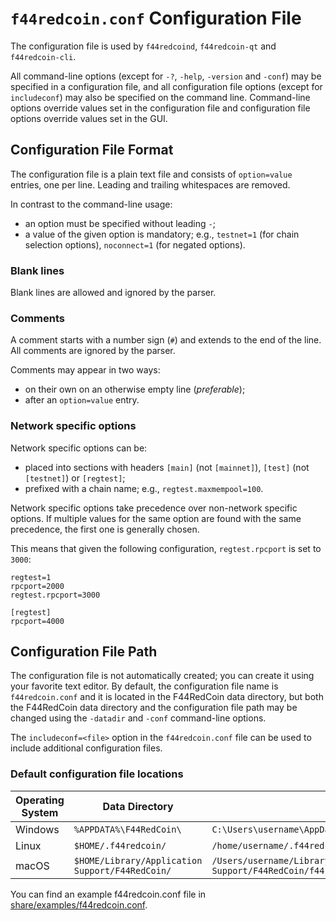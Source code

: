# `f44redcoin.conf` Configuration File

The configuration file is used by `f44redcoind`, `f44redcoin-qt` and `f44redcoin-cli`.

All command-line options (except for `-?`, `-help`, `-version` and `-conf`) may be specified in a configuration file, and all configuration file options (except for `includeconf`) may also be specified on the command line. Command-line options override values set in the configuration file and configuration file options override values set in the GUI.

## Configuration File Format

The configuration file is a plain text file and consists of `option=value` entries, one per line. Leading and trailing whitespaces are removed.

In contrast to the command-line usage:
- an option must be specified without leading `-`;
- a value of the given option is mandatory; e.g., `testnet=1` (for chain selection options), `noconnect=1` (for negated options).

### Blank lines

Blank lines are allowed and ignored by the parser.

### Comments

A comment starts with a number sign (`#`) and extends to the end of the line. All comments are ignored by the parser.

Comments may appear in two ways:
- on their own on an otherwise empty line (_preferable_);
- after an `option=value` entry.

### Network specific options

Network specific options can be:
- placed into sections with headers `[main]` (not `[mainnet]`), `[test]` (not `[testnet]`) or `[regtest]`;
- prefixed with a chain name; e.g., `regtest.maxmempool=100`.

Network specific options take precedence over non-network specific options.
If multiple values for the same option are found with the same precedence, the
first one is generally chosen.

This means that given the following configuration, `regtest.rpcport` is set to `3000`:

```
regtest=1
rpcport=2000
regtest.rpcport=3000

[regtest]
rpcport=4000
```

## Configuration File Path

The configuration file is not automatically created; you can create it using your favorite text editor. By default, the configuration file name is `f44redcoin.conf` and it is located in the F44RedCoin data directory, but both the F44RedCoin data directory and the configuration file path may be changed using the `-datadir` and `-conf` command-line options.

The `includeconf=<file>` option in the `f44redcoin.conf` file can be used to include additional configuration files.

### Default configuration file locations

Operating System | Data Directory | Example Path
-- | -- | --
Windows | `%APPDATA%\F44RedCoin\` | `C:\Users\username\AppData\Roaming\F44RedCoin\f44redcoin.conf`
Linux | `$HOME/.f44redcoin/` | `/home/username/.f44redcoin/f44redcoin.conf`
macOS | `$HOME/Library/Application Support/F44RedCoin/` | `/Users/username/Library/Application Support/F44RedCoin/f44redcoin.conf`

You can find an example f44redcoin.conf file in [share/examples/f44redcoin.conf](../share/examples/f44redcoin.conf).
